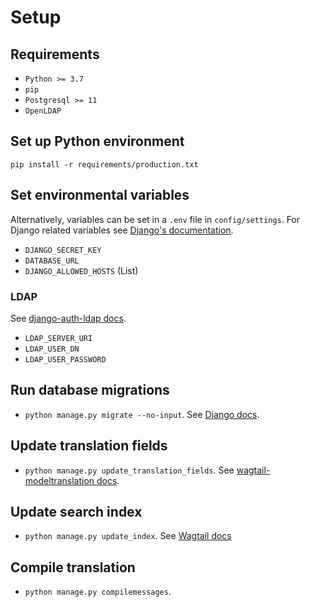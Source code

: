 # Setup

## Requirements
- `Python >= 3.7`
- `pip`
- `Postgresql >= 11`
- `OpenLDAP`

## Set up Python environment
`pip install -r requirements/production.txt`

## Set environmental variables
Alternatively, variables can be set in a `.env` file in `config/settings`.
For Django related variables see [Django's documentation](https://docs.djangoproject.com/en/dev/ref/settings/).
- `DJANGO_SECRET_KEY`
- `DATABASE_URL`
- `DJANGO_ALLOWED_HOSTS` (List)

### LDAP
See [django-auth-ldap docs](https://django-auth-ldap.readthedocs.io/en/latest/authentication.html#server-config).
- `LDAP_SERVER_URI`
- `LDAP_USER_DN`
- `LDAP_USER_PASSWORD`

## Run database migrations
- `python manage.py migrate --no-input`. See [Django docs](https://docs.djangoproject.com/en/2.2/ref/django-admin/#django-admin-migrate).

## Update translation fields
- `python manage.py update_translation_fields`. See [wagtail-modeltranslation docs](https://wagtail-modeltranslation.readthedocs.io/en/latest/management%20commands.html#the-update-translation-fields-command).

## Update search index
- `python manage.py update_index`. See [Wagtail docs](https://docs.wagtail.io/en/latest/reference/management_commands.html#update-index)

## Compile translation
- `python manage.py compilemessages`.